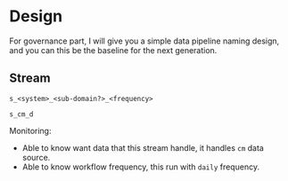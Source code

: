 # Design

For governance part, I will give you a simple data pipeline naming design, and
you can this be the baseline for the next generation.

## Stream

```text
s_<system>_<sub-domain?>_<frequency>
```

```text
s_cm_d
```

Monitoring:

- Able to know want data that this stream handle, it handles `cm` data source.
- Able to know workflow frequency, this run with `daily` frequency.
